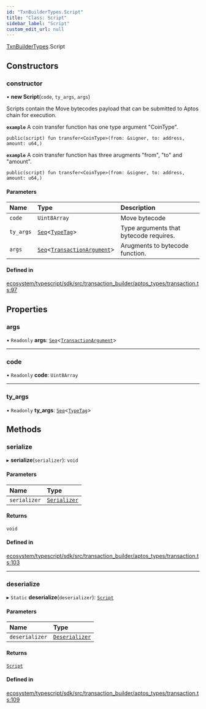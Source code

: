 ```yaml
---
id: "TxnBuilderTypes.Script"
title: "Class: Script"
sidebar_label: "Script"
custom_edit_url: null
---
```


[TxnBuilderTypes](../namespaces/TxnBuilderTypes.md).Script

## Constructors

### constructor

• **new Script**(`code`, `ty_args`, `args`)

Scripts contain the Move bytecodes payload that can be submitted to Aptos chain for execution.

**`example`**
A coin transfer function has one type argument "CoinType".
```
public(script) fun transfer<CoinType>(from: &signer, to: address, amount: u64,)
```

**`example`**
A coin transfer function has three arugments "from", "to" and "amount".
```
public(script) fun transfer<CoinType>(from: &signer, to: address, amount: u64,)
```

#### Parameters

| Name | Type | Description |
| :------ | :------ | :------ |
| `code` | `Uint8Array` | Move bytecode |
| `ty_args` | [`Seq`](../namespaces/BCS.md#seq)<[`TypeTag`](TxnBuilderTypes.TypeTag.md)\> | Type arguments that bytecode requires. |
| `args` | [`Seq`](../namespaces/BCS.md#seq)<[`TransactionArgument`](TxnBuilderTypes.TransactionArgument.md)\> | Arugments to bytecode function. |

#### Defined in

[ecosystem/typescript/sdk/src/transaction_builder/aptos_types/transaction.ts:97](https://github.com/aptos-labs/aptos-core/blob/fb73eb358/ecosystem/typescript/sdk/src/transaction_builder/aptos_types/transaction.ts#L97)

## Properties

### args

• `Readonly` **args**: [`Seq`](../namespaces/BCS.md#seq)<[`TransactionArgument`](TxnBuilderTypes.TransactionArgument.md)\>

___

### code

• `Readonly` **code**: `Uint8Array`

___

### ty\_args

• `Readonly` **ty\_args**: [`Seq`](../namespaces/BCS.md#seq)<[`TypeTag`](TxnBuilderTypes.TypeTag.md)\>

## Methods

### serialize

▸ **serialize**(`serializer`): `void`

#### Parameters

| Name | Type |
| :------ | :------ |
| `serializer` | [`Serializer`](BCS.Serializer.md) |

#### Returns

`void`

#### Defined in

[ecosystem/typescript/sdk/src/transaction_builder/aptos_types/transaction.ts:103](https://github.com/aptos-labs/aptos-core/blob/fb73eb358/ecosystem/typescript/sdk/src/transaction_builder/aptos_types/transaction.ts#L103)

___

### deserialize

▸ `Static` **deserialize**(`deserializer`): [`Script`](TxnBuilderTypes.Script.md)

#### Parameters

| Name | Type |
| :------ | :------ |
| `deserializer` | [`Deserializer`](BCS.Deserializer.md) |

#### Returns

[`Script`](TxnBuilderTypes.Script.md)

#### Defined in

[ecosystem/typescript/sdk/src/transaction_builder/aptos_types/transaction.ts:109](https://github.com/aptos-labs/aptos-core/blob/fb73eb358/ecosystem/typescript/sdk/src/transaction_builder/aptos_types/transaction.ts#L109)
